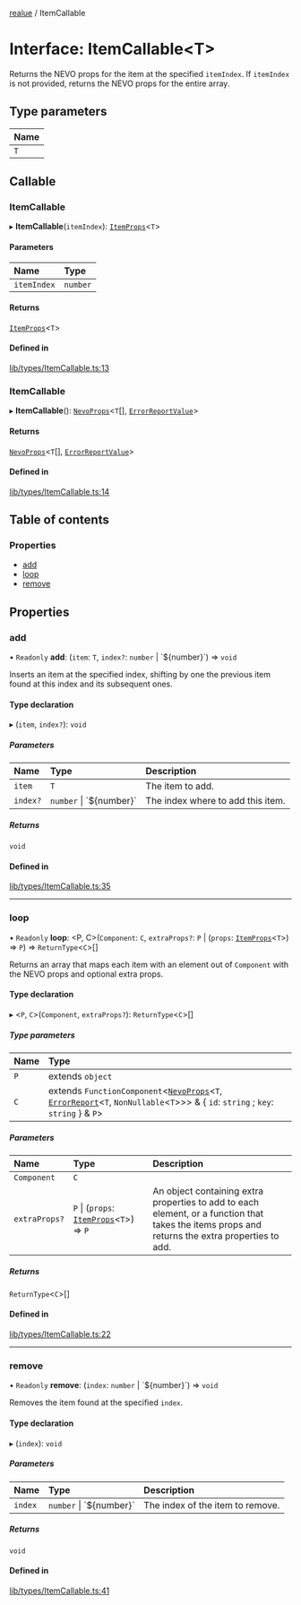 [realue](../README.md) / ItemCallable

# Interface: ItemCallable\<T\>

Returns the NEVO props for the item at the specified `itemIndex`. If `itemIndex` is not provided, returns the NEVO props for the entire array.

## Type parameters

| Name |
| :------ |
| `T` |

## Callable

### ItemCallable

▸ **ItemCallable**(`itemIndex`): [`ItemProps`](../README.md#itemprops)\<`T`\>

#### Parameters

| Name | Type |
| :------ | :------ |
| `itemIndex` | `number` |

#### Returns

[`ItemProps`](../README.md#itemprops)\<`T`\>

#### Defined in

[lib/types/ItemCallable.ts:13](https://github.com/nevoland/realue/blob/005032d/lib/types/ItemCallable.ts#L13)

### ItemCallable

▸ **ItemCallable**(): [`NevoProps`](../README.md#nevoprops)\<`T`[], [`ErrorReportValue`](../README.md#errorreportvalue)\>

#### Returns

[`NevoProps`](../README.md#nevoprops)\<`T`[], [`ErrorReportValue`](../README.md#errorreportvalue)\>

#### Defined in

[lib/types/ItemCallable.ts:14](https://github.com/nevoland/realue/blob/005032d/lib/types/ItemCallable.ts#L14)

## Table of contents

### Properties

- [add](ItemCallable.md#add)
- [loop](ItemCallable.md#loop)
- [remove](ItemCallable.md#remove)

## Properties

### add

• `Readonly` **add**: (`item`: `T`, `index?`: `number` \| \`$\{number}\`) => `void`

Inserts an item at the specified index, shifting by one the previous item found at this index and its subsequent ones.

#### Type declaration

▸ (`item`, `index?`): `void`

##### Parameters

| Name | Type | Description |
| :------ | :------ | :------ |
| `item` | `T` | The item to add. |
| `index?` | `number` \| \`$\{number}\` | The index where to add this item. |

##### Returns

`void`

#### Defined in

[lib/types/ItemCallable.ts:35](https://github.com/nevoland/realue/blob/005032d/lib/types/ItemCallable.ts#L35)

___

### loop

• `Readonly` **loop**: \<P, C\>(`Component`: `C`, `extraProps?`: `P` \| (`props`: [`ItemProps`](../README.md#itemprops)\<`T`\>) => `P`) => `ReturnType`\<`C`\>[]

Returns an array that maps each item with an element out of `Component` with the NEVO props and optional extra props.

#### Type declaration

▸ \<`P`, `C`\>(`Component`, `extraProps?`): `ReturnType`\<`C`\>[]

##### Type parameters

| Name | Type |
| :------ | :------ |
| `P` | extends `object` |
| `C` | extends `FunctionComponent`\<[`NevoProps`](../README.md#nevoprops)\<`T`, [`ErrorReport`](../README.md#errorreport)\<`T`, `NonNullable`\<`T`\>\>\> & \{ `id`: `string` ; `key`: `string`  } & `P`\> |

##### Parameters

| Name | Type | Description |
| :------ | :------ | :------ |
| `Component` | `C` |  |
| `extraProps?` | `P` \| (`props`: [`ItemProps`](../README.md#itemprops)\<`T`\>) => `P` | An object containing extra properties to add to each element, or a function that takes the items props and returns the extra properties to add. |

##### Returns

`ReturnType`\<`C`\>[]

#### Defined in

[lib/types/ItemCallable.ts:22](https://github.com/nevoland/realue/blob/005032d/lib/types/ItemCallable.ts#L22)

___

### remove

• `Readonly` **remove**: (`index`: `number` \| \`$\{number}\`) => `void`

Removes the item found at the specified `index`.

#### Type declaration

▸ (`index`): `void`

##### Parameters

| Name | Type | Description |
| :------ | :------ | :------ |
| `index` | `number` \| \`$\{number}\` | The index of the item to remove. |

##### Returns

`void`

#### Defined in

[lib/types/ItemCallable.ts:41](https://github.com/nevoland/realue/blob/005032d/lib/types/ItemCallable.ts#L41)
